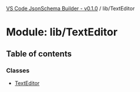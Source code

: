 [VS Code JsonSchema Builder - v0.1.0](../README.md) / lib/TextEditor

# Module: lib/TextEditor

## Table of contents

### Classes

- [TextEditor](../classes/lib_TextEditor.TextEditor.md)
